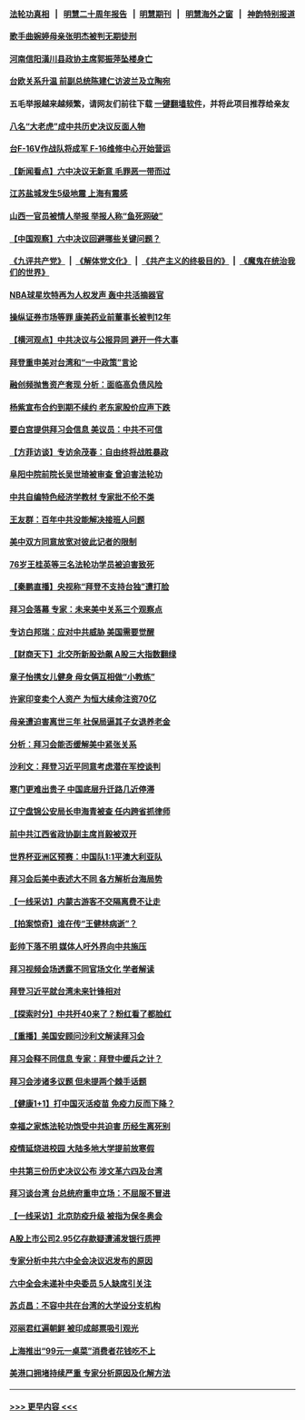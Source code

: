 #### [法轮功真相](https://github.com/gfw-breaker/truth/blob/master/README.md?t=0) &nbsp;&nbsp;|&nbsp;&nbsp; [明慧二十周年报告](https://github.com/gfw-breaker/mh-reports/blob/master/README.md?t=0) &nbsp;&nbsp;|&nbsp;&nbsp;[明慧期刊](https://github.com/gfw-breaker/mh-qikan) &nbsp;&nbsp;|&nbsp;&nbsp; [明慧海外之窗](https://github.com/gfw-breaker/mh-news/blob/master/README.md?t=0) &nbsp;&nbsp;|&nbsp;&nbsp; [神韵特别报道](https://github.com/gfw-breaker/mh-news/blob/master/shenyun.md?t=0)
#### [歌手曲婉婷母亲张明杰被判无期徒刑](../pages/nsc413/n13381402.md?t=11171950) 
#### [河南信阳潢川县政协主席郭振萍坠楼身亡](../pages/nsc413/n13381334.md?t=11171950) 
#### [台欧关系升温 前副总统陈建仁访波兰及立陶宛](../pages/nsc413/n13381259.md?t=11171950) 
#### 五毛举报越来越频繁，请网友们前往下载 [一键翻墙软件](https://github.com/gfw-breaker/ssr-accounts)，并将此项目推荐给亲友
#### [八名“大老虎”成中共历史决议反面人物](../pages/nsc413/n13380868.md?t=11171950) 
#### [台F-16V作战队将成军 F-16维修中心开始营运](../pages/nsc413/n13380658.md?t=11171950) 
#### [【新闻看点】六中决议无新意 毛罪恶一带而过](../pages/nsc413/n13380322.md?t=11171950) 
#### [江苏盐城发生5级地震 上海有震感](../pages/nsc413/n13381184.md?t=11171950) 
#### [山西一官员被情人举报 举报人称“鱼死网破”](../pages/nsc413/n13381150.md?t=11171950) 
#### [【中国观察】六中决议回避哪些关键问题？](../pages/nsc413/n13381102.md?t=11171950) 
#### [《九评共产党》](https://github.com/begood0513/9ping.md/blob/master/README.md) &nbsp;|&nbsp; [《解体党文化》](../../../../jtdwh.md/blob/master/README.md)  &nbsp;|&nbsp; [《共产主义的终极目的》](../../../../gczydzjmd.md/blob/master/README.md) &nbsp;|&nbsp; [《魔鬼在统治我们的世界》](../../../../mgztzwmdsj.md/blob/master/README.md) 
#### [NBA球星坎特再为人权发声 轰中共活摘器官](../pages/nsc413/n13380724.md?t=11171950) 
#### [操纵证券市场等罪 康美药业前董事长被判12年](../pages/nsc413/n13380817.md?t=11171950) 
#### [【横河观点】中共决议与公报异同 避开一件大事](../pages/nsc413/n13380398.md?t=11171950) 
#### [拜登重申美对台湾和“一中政策”言论](../pages/nsc413/n13380627.md?t=11171950) 
#### [融创频抛售资产套现 分析：面临高负债风险](../pages/nsc413/n13380538.md?t=11171950) 
#### [杨紫宣布合约到期不续约 老东家股价应声下跌](../pages/nsc413/n13380420.md?t=11171950) 
#### [要白宫提供拜习会信息 美议员：中共不可信](../pages/nsc413/n13380596.md?t=11171950) 
#### [【方菲访谈】专访余茂春：自由终将战胜暴政](../pages/nsc413/n13380114.md?t=11171950) 
#### [阜阳中院前院长吴世琦被审查 曾迫害法轮功](../pages/nsc413/n13380598.md?t=11171950) 
#### [中共自编特色经济学教材 专家批不伦不类](../pages/nsc413/n13380373.md?t=11171950) 
#### [王友群：百年中共没能解决接班人问题](../pages/nsc413/n13380067.md?t=11171950) 
#### [美中双方同意放宽对彼此记者的限制](../pages/nsc413/n13380252.md?t=11171950) 
#### [76岁王桂英等三名法轮功学员被迫害致死](../pages/nsc413/n13379414.md?t=11171950) 
#### [【秦鹏直播】央视称“拜登不支持台独”遭打脸](../pages/nsc413/n13380342.md?t=11171950) 
#### [拜习会落幕 专家：未来美中关系三个观察点](../pages/nsc413/n13379972.md?t=11171950) 
#### [专访白邦瑞：应对中共威胁 美国需要觉醒](../pages/nsc413/n13380033.md?t=11171950) 
#### [【财商天下】北交所新股劲飙 A股三大指数翻绿](../pages/nsc413/n13379989.md?t=11171950) 
#### [章子怡携女儿健身 母女俩互相做“小教练”](../pages/nsc413/n13380046.md?t=11171950) 
#### [许家印变卖个人资产 为恒大续命注资70亿](../pages/nsc413/n13380213.md?t=11171950) 
#### [母亲遭迫害离世三年 社保局逼其子女退养老金](../pages/nsc413/n13377537.md?t=11171950) 
#### [分析：拜习会能否缓解美中紧张关系](../pages/nsc413/n13380139.md?t=11171950) 
#### [沙利文：拜登习近平同意考虑潜在军控谈判](../pages/nsc413/n13380125.md?t=11171950) 
#### [寒门更难出贵子 中国底层升迁路几近停滞](../pages/nsc413/n13377970.md?t=11171950) 
#### [辽宁盘锦公安局长申海青被查 任内跨省抓律师](../pages/nsc413/n13380061.md?t=11171950) 
#### [前中共江西省政协副主席肖毅被双开](../pages/nsc413/n13380037.md?t=11171950) 
#### [世界杯亚洲区预赛：中国队1:1平澳大利亚队](../pages/nsc413/n13379696.md?t=11171950) 
#### [拜习会后美中表述大不同 各方解析台海局势](../pages/nsc413/n13379792.md?t=11171950) 
#### [【一线采访】内蒙古游客不交隔离费不让走](../pages/nsc413/n13379691.md?t=11171950) 
#### [【拍案惊奇】谁在传“王健林病逝”？](../pages/nsc413/n13379699.md?t=11171950) 
#### [彭帅下落不明 媒体人吁外界向中共施压](../pages/nsc413/n13379887.md?t=11171950) 
#### [拜习视频会场透露不同官场文化 学者解读](../pages/nsc413/n13379663.md?t=11171950) 
#### [拜登习近平就台湾未来针锋相对](../pages/nsc413/n13379860.md?t=11171950) 
#### [【探索时分】中共歼40来了？粉红看了都脸红](../pages/nsc413/n13378126.md?t=11171950) 
#### [【重播】美国安顾问沙利文解读拜习会](../pages/nsc413/n13379801.md?t=11171950) 
#### [拜习会释不同信息 专家：拜登中缓兵之计？](../pages/nsc413/n13379271.md?t=11171950) 
#### [拜习会涉诸多议题 但未提两个棘手话题](../pages/nsc413/n13379557.md?t=11171950) 
#### [【健康1+1】打中国灭活疫苗 免疫力反而下降？](../pages/nsc413/n13378472.md?t=11171950) 
#### [幸福之家炼法轮功饱受中共迫害 历经生离死别](../pages/nsc413/n13377039.md?t=11171950) 
#### [疫情延烧进校园 大陆多地大学提前放寒假](../pages/nsc413/n13379191.md?t=11171950) 
#### [中共第三份历史决议公布 涉文革六四及台湾](../pages/nsc413/n13379314.md?t=11171950) 
#### [拜习谈台湾 台总统府重申立场：不屈服不冒进](../pages/nsc413/n13379144.md?t=11171950) 
#### [【一线采访】北京防疫升级 被指为保冬奥会](../pages/nsc413/n13376808.md?t=11171950) 
#### [A股上市公司2.95亿存款疑遭浦发银行质押](../pages/nsc413/n13378867.md?t=11171950) 
#### [专家分析中共六中全会决议迟发布的原因](../pages/nsc413/n13378940.md?t=11171950) 
#### [六中全会未递补中央委员 5人缺席引关注](../pages/nsc413/n13378461.md?t=11171950) 
#### [苏贞昌：不容中共在台湾的大学设分支机构](../pages/nsc413/n13378556.md?t=11171950) 
#### [邓丽君红遍朝鲜 被印成邮票吸引观光](../pages/nsc413/n13378520.md?t=11171950) 
#### [上海推出“99元一桌菜”消费者花钱吃不上](../pages/nsc413/n13378403.md?t=11171950) 
#### [美港口拥堵持续严重 专家分析原因及化解方法](../pages/nsc413/n13378306.md?t=11171950) 

----
#### [ >>> 更早内容 <<< ](../indexes/nsc413-earlier.md)

